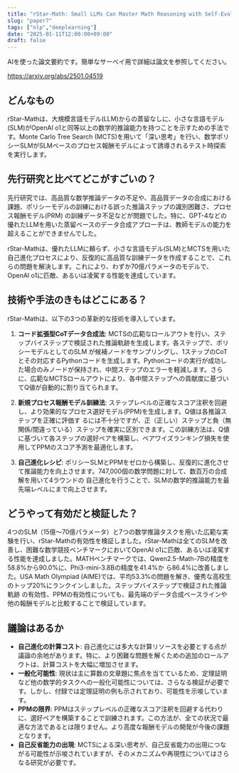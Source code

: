 ```yaml
---
title: "rStar-Math: Small LLMs Can Master Math Reasoning with Self-Evolved Deep Thinking (AI論文要約)"
slug: "paper7"
tags: ["nlp","deeplearning"]
date: "2025-01-11T12:00:00+09:00"
draft: false
---
```


AIを使った論文要約です。簡単なサーベイ用で詳細は論文を参照してください。

https://arxiv.org/abs/2501.04519

## どんなもの

rStar-Mathは、大規模言語モデル(LLM)からの蒸留なしに、小さな言語モデル(SLM)がOpenAI o1と同等以上の数学的推論能力を持つことを示すための手法です。Monte Carlo Tree Search (MCTS)を用いて「深い思考」を行い、数学ポリシーSLMがSLMベースのプロセス報酬モデルによって誘導されるテスト時探索を実行します。


## 先行研究と比べてどこがすごいの？

先行研究では、高品質な数学推論データの不足や、高品質データの合成における課題、ポリシーモデルの訓練における誤った推論ステップの識別困難さ、プロセス報酬モデル(PRM) の訓練データ不足などが問題でした。特に、GPT-4などの優れたLLMを用いた蒸留ベースのデータ合成アプローチは、教師モデルの能力を超えることができませんでした。

rStar-Mathは、優れたLLMに頼らず、小さな言語モデル(SLM)とMCTSを用いた自己進化プロセスにより、反復的に高品質な訓練データを作成することで、これらの問題を解決します。これにより、わずか70億パラメータのモデルで、OpenAI o1に匹敵、あるいは凌駕する性能を達成しています。


## 技術や手法のきもはどこにある？

rStar-Mathは、以下の3つの革新的な技術を導入しています。

1. **コード拡張型CoTデータ合成法**: MCTSの広範なロールアウトを行い、ステップバイステップで検証された推論軌跡を生成します。各ステップで、ポリシーモデルとしてのSLM が候補ノードをサンプリングし、1ステップのCoTとその対応するPythonコードを生成します。Pythonコードの実行が成功した場合のみノードが保持され、中間ステップのエラーを軽減します。さらに、広範なMCTSロールアウトにより、各中間ステップへの貢献度に基づいてQ値が自動的に割り当てられます。

2. **新規プロセス報酬モデル訓練法**: ステップレベルの正確なスコア注釈を回避し、より効果的なプロセス選好モデル(PPM)を生成します。Q値は各推論ステップを正確に評価す るには不十分ですが、正（正しい）ステップと負（無関係/間違っている）ステップを確実に区別できます。この訓練方法は、Q値に基づいて各ステップの選好ペアを構築し、ペアワイズランキング損失を使用してPPMのスコア予測を最適化します。

3. **自己進化レシピ**: ポリシーSLMとPPMをゼロから構築し、反復的に進化させて推論能力を向上させます。747,000個の数学問題に対して、数百万の合成解を用いて4ラウンドの 自己進化を行うことで、SLMの数学的推論能力を最先端レベルにまで向上させます。


## どうやって有効だと検証した？

4つのSLM（15億〜70億パラメータ）と7つの数学推論タスクを用いた広範な実験を行い、rStar-Mathの有効性を検証しました。rStar-Mathは全てのSLMを改善し、困難な数学競技ベンチマークにおいてOpenAI o1に匹敵、あるいは凌駕する性能を達成しました。MATHベンチマークでは、Qwen2.5-Math-7Bの精度を58.8%から90.0%に、Phi3-mini-3.8Bの精度を41.4%か ら86.4%に改善しました。USA Math Olympiad (AIME)では、平均53.3%の問題を解き、優秀な高校生のトップ20%にランクインしました。ステップバイステップで検証された推論軌跡 の有効性、PPMの有効性についても、最先端のデータ合成ベースラインや他の報酬モデルと比較することで検証しています。


## 議論はあるか

* **自己進化の計算コスト**: 自己進化には多大な計算リソースを必要とする点が議論の余地があります。特に、より困難な問題を解くための追加のロールアウトは、計算コストを大幅に増加させます。
* **一般化可能性**: 現状は主に算数の文章題に焦点を当てているため、定理証明など他の数学的タスクへの一般化可能性については、さらなる検証が必要です。しかし、付録では定理証明の例も示されており、可能性を示唆しています。
* **PPMの限界**: PPMはステップレベルの正確なスコア注釈を回避する代わりに、選好ペアを構築することで訓練されます。この方法が、全ての状況で最適な方法であるとは限りません。より高度な報酬モデルの開発が今後の課題となります。
* **自己反省能力の出現**:  MCTSによる深い思考が、自己反省能力の出現につながる可能性が示唆されていますが、そのメカニズムや再現性についてはさらなる研究が必要です。
